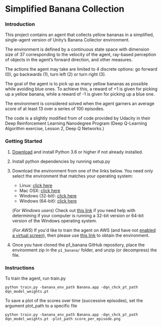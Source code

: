 # Simplified Banana Collection

### Introduction

This project contains an agent that collects yellow bananas in a simplified, single-agent version of Unity’s Banana Collector environment.

The environment is defined by a continuous state space with dimension size of 37 corresponding to the velocity of the agent, ray-based perception of objects in the agent’s forward direction, and other measures.

The actions the agent may take are limited to 4 discrete options: go forward (0), go backwards (1), turn left (2) or turn right (3).

The goal of the agent is to pick up as many yellow bananas as possible while avoiding blue ones.  To achieve this, a reward of +1 is given for picking up a yellow banana, while a reward of -1 is given for picking up a blue one.

The environment is considered solved when the agent garners an average score of at least 13 over a series of 100 episodes.

The code is a slightly modified from of code provided by Udacity in their Deep Reinforcement Learning Nanodegree Program (Deep Q-Learning Algorithm exercise, Lesson 2, Deep Q Networks.)

### Getting Started
1. [Download](https://www.python.org/downloads/) and install Python 3.6 or higher if not already installed.
2. Install python dependencies by running setup.py
3. Download the environment from one of the links below.  You need only select the environment that matches your operating system:
    - Linux: [click here](https://s3-us-west-1.amazonaws.com/udacity-drlnd/P1/Banana/Banana_Linux.zip)
    - Mac OSX: [click here](https://s3-us-west-1.amazonaws.com/udacity-drlnd/P1/Banana/Banana.app.zip)
    - Windows (32-bit): [click here](https://s3-us-west-1.amazonaws.com/udacity-drlnd/P1/Banana/Banana_Windows_x86.zip)
    - Windows (64-bit): [click here](https://s3-us-west-1.amazonaws.com/udacity-drlnd/P1/Banana/Banana_Windows_x86_64.zip)

    (_For Windows users_) Check out [this link](https://support.microsoft.com/en-us/help/827218/how-to-determine-whether-a-computer-is-running-a-32-bit-version-or-64) if you need help with determining if your computer is running a 32-bit version or 64-bit version of the Windows operating system.

    (_For AWS_) If you'd like to train the agent on AWS (and have not [enabled a virtual screen](https://github.com/Unity-Technologies/ml-agents/blob/master/docs/Training-on-Amazon-Web-Service.md)), then please use [this link](https://s3-us-west-1.amazonaws.com/udacity-drlnd/P1/Banana/Banana_Linux_NoVis.zip) to obtain the environment.

4. Once you have cloned the p1_banana GitHub repository, place the environment zip in the `p1_banana/` folder, and unzip (or decompress) the file.

### Instructions

To train the agent, run train.py

```
python train.py -banana_env_path Banana.app -dqn_chck_pt_path dqn_model_weights.pt
```

To save a plot of the scores over time (successive episodes), set the argument plot_path to a specific file

```
python train.py -banana_env_path Banana.app -dqn_chck_pt_path dqn_model_weights.pt -plot_path score_per_episode.png
```
